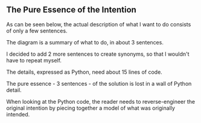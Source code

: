 ## The Pure Essence of the Intention

As can be seen below, the actual description of what I want to do consists of only a few sentences.

The diagram is a summary of what to do, in about 3 sentences.  

I decided to add 2 more sentences to create synonyms, so that I wouldn't have to repeat myself.

The details, expressed as Python, need about 15 lines of code.

The pure essence - 3 sentences - of the solution is lost in a wall of Python detail.  

When looking at the Python code, the reader needs to reverse-engineer the original intention by piecing together a model of what was originally intended.
